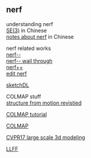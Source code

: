 nerf 
---  

understanding nerf  
[SE(3)](https://zhuanlan.zhihu.com/p/88771394) in Chinese  
[notes about nerf](https://zhuanlan.zhihu.com/p/360365941) in Chinese  


nerf related works  
[nerf--](https://nerfmm.active.vision/)  
[nerf-- wail through](https://colab.research.google.com/drive/1pRljG5lYj_dgNG_sMRyH2EKbpq3OezvK?usp=sharing)  
[nerf++](https://github.com/Kai-46/nerfplusplus)  
[edit nerf](https://github.com/stevliu/editnerf)  

[sketchDL](https://sketchdl.github.io/)

COLMAP stuff  
[structure from motion revistied](https://www.cv-foundation.org/openaccess/content_cvpr_2016/papers/Schonberger_Structure-From-Motion_Revisited_CVPR_2016_paper.pdf)  

[COLMAP tutorial](https://colmap.github.io/tutorial.html)  

[COLMAP](https://github.com/colmap/colmap)  

[CVPR17 large scale 3d modeling](https://demuc.de/tutorials/cvpr2017/)  

[LLFF](https://github.com/Fyusion/LLFF)  

